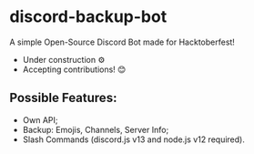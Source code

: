 # discord-backup-bot
A simple Open-Source Discord Bot made for Hacktoberfest!

- Under construction ⚙️
- Accepting contributions! 😊

## Possible Features:
- Own API;
- Backup: Emojis, Channels, Server Info;
- Slash Commands (discord.js v13 and node.js v12 required).
